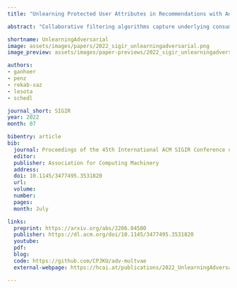```yaml
---
title: "Unlearning Protected User Attributes in Recommendations with Adversarial Training"

abstract: "Collaborative filtering algorithms capture underlying consumption patterns, including the ones specific to particular demographics or protected information of users, e.g., gender, race, and location. These encoded biases can influence the decision of a recommendation system (RS) towards further separation of the contents provided to various demographic subgroups, and raise privacy concerns regarding the disclosure of users' protected attributes. In this work, we investigate the possibility and challenges of removing specific protected information of users from the learned interaction representations of a RS algorithm, while maintaining its effectiveness. Specifically, we incorporate adversarial training into the state-of-the-art MultVAE architecture, resulting in a novel model, Adversarial Variational Auto-Encoder with Multinomial Likelihood (Adv-MultVAE), which aims at removing the implicit information of protected attributes while preserving recommendation performance. We conduct experiments on the MovieLens-1M and LFM-2b-DemoBias datasets, and evaluate the effectiveness of the bias mitigation method based on the inability of external attackers in revealing the users' gender information from the model. Comparing with baseline MultVAE, the results show that Adv-MultVAE, with marginal deterioration in performance (w.r.t. NDCG and recall), largely mitigates inherent biases in the model on both datasets."

shortname: UnlearningAdversarial
image: assets/images/papers/2022_sigir_unlearningadversarial.png
image_preview: assets/images/paper-previews/2022_sigir_unlearningadversarial.png

authors:
- ganhoer
- penz
- rekab-saz
- lesota
- schedl

journal_short: SIGIR
year: 2022
month: 07

bibentry: article
bib:
  journal: Proceedings of the 45th International ACM SIGIR Conference on Research and Development in Information Retrieval
  editor: 
  publisher: Association for Computing Machinery
  address: 
  doi: 10.1145/3477495.3531820
  url: 
  volume: 
  number: 
  pages: 
  month: July

links:
  preprint: https://arxiv.org/abs/2206.04500
  publisher: https://dl.acm.org/doi/10.1145/3477495.3531820
  youtube: 
  pdf: 
  blog: 
  code: https://github.com/CPJKU/adv-multvae
  external-webpage: https://hcai.at/publications/2022_UnlearningAdversarial/

---
```






